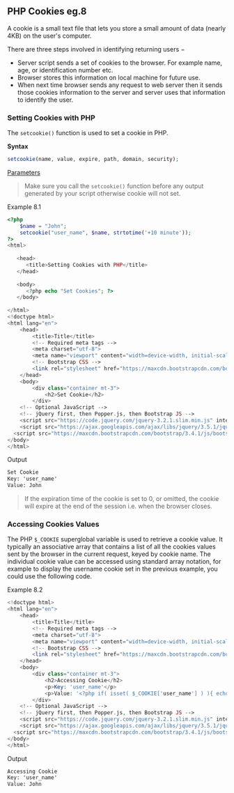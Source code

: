 ## PHP Cookies eg.8

A cookie is a small text file that lets you store a small amount of data (nearly 4KB) on the user's computer.

There are three steps involved in identifying returning users −

- Server script sends a set of cookies to the browser. For example name, age, or identification number etc.
- Browser stores this information on local machine for future use.
- When next time browser sends any request to web server then it sends those cookies information to the server and server uses that information to identify the user.

### Setting Cookies with PHP

The `setcookie()` function is used to set a cookie in PHP.

**Syntax**

```php
setcookie(name, value, expire, path, domain, security);
```

[Parameters](https://www.notion.so/d1f74007885148b1afecedba053a6c13)

> Make sure you call the `setcookie()` function before any output generated by your script otherwise cookie will not set.

Example 8.1

```php
<?php
    $name = "John";
    setcookie("user_name", $name, strtotime('+10 minute'));
?>
<html>
   
   <head>
      <title>Setting Cookies with PHP</title>
   </head>
   
   <body>
      <?php echo "Set Cookies"; ?>
   </body>
   
</html>
<!doctype html>
<html lang="en">
    <head>
        <title>Title</title>
        <!-- Required meta tags -->
        <meta charset="utf-8">
        <meta name="viewport" content="width=device-width, initial-scale=1, shrink-to-fit=no">
        <!-- Bootstrap CSS -->
        <link rel="stylesheet" href="https://maxcdn.bootstrapcdn.com/bootstrap/3.4.1/css/bootstrap.min.css">
    </head>
    <body>
        <div class="container mt-3">
            <h2>Set Cookie</h2>
        </div>
    <!-- Optional JavaScript -->
    <!-- jQuery first, then Popper.js, then Bootstrap JS -->
    <script src="https://code.jquery.com/jquery-3.2.1.slim.min.js" integrity="sha384-KJ3o2DKtIkvYIK3UENzmM7KCkRr/rE9/Qpg6aAZGJwFDMVNA/GpGFF93hXpG5KkN" crossorigin="anonymous"></script>
    <script src="https://ajax.googleapis.com/ajax/libs/jquery/3.5.1/jquery.min.js"></script>
  <script src="https://maxcdn.bootstrapcdn.com/bootstrap/3.4.1/js/bootstrap.min.js"></script>
</body>
</html>
```

Output

```html
Set Cookie
Key: 'user_name'
Value: John
```

> If the expiration time of the cookie is set to 0, or omitted, the cookie will expire at the end of the session i.e. when the browser closes.

### Accessing Cookies Values

The PHP `$_COOKIE` superglobal variable is used to retrieve a cookie value. It typically an associative array that contains a list of all the cookies values sent by the browser in the current request, keyed by cookie name. The individual cookie value can be accessed using standard array notation, for example to display the username cookie set in the previous example, you could use the following code.

Example 8.2

```php
<!doctype html>
<html lang="en">
    <head>
        <title>Title</title>
        <!-- Required meta tags -->
        <meta charset="utf-8">
        <meta name="viewport" content="width=device-width, initial-scale=1, shrink-to-fit=no">
        <!-- Bootstrap CSS -->
        <link rel="stylesheet" href="https://maxcdn.bootstrapcdn.com/bootstrap/3.4.1/css/bootstrap.min.css">
    </head>
    <body>
        <div class="container mt-3">
            <h2>Accessing Cookie</h2>
            <p>Key: 'user_name'</p>
            <p>Value: '<?php if( isset( $_COOKIE['user_name'] ) ){ echo $_COOKIE['user_name']; } ?>'</p>
        </div>
    <!-- Optional JavaScript -->
    <!-- jQuery first, then Popper.js, then Bootstrap JS -->
    <script src="https://code.jquery.com/jquery-3.2.1.slim.min.js" integrity="sha384-KJ3o2DKtIkvYIK3UENzmM7KCkRr/rE9/Qpg6aAZGJwFDMVNA/GpGFF93hXpG5KkN" crossorigin="anonymous"></script>
    <script src="https://ajax.googleapis.com/ajax/libs/jquery/3.5.1/jquery.min.js"></script>
  <script src="https://maxcdn.bootstrapcdn.com/bootstrap/3.4.1/js/bootstrap.min.js"></script>
</body>
</html>
```

Output

```html
Accessing Cookie
Key: 'user_name'
Value: John
```